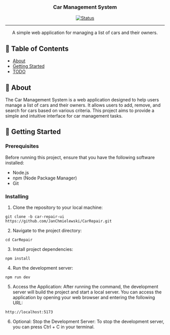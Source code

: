 <h3 align="center">Car Management System</h3>

<div align="center">

  [![Status](https://img.shields.io/badge/status-active-success.svg)]() 


</div>

---

<p align="center">
A simple web application for managing a list of cars and their owners.
    <br> 
</p>

## 📝 Table of Contents
- [About](#about)
- [Getting Started](#getting_started)
- [TODO](../TODO.md)

## 🧐 About <a name = "about"></a>
The Car Management System is a web application designed to help users manage a list of cars and their owners. It allows users to add, remove, and search for cars based on various criteria. This project aims to provide a simple and intuitive interface for car management tasks.

## 🏁 Getting Started <a name = "getting_started"></a>

### Prerequisites
Before running this project, ensure that you have the following software installed:
- Node.js
- npm (Node Package Manager)
- Git

### Installing
1. Clone the repository to your local machine:
````
git clone -b car-repair-ui https://github.com/JanChmielewski/CarRepair.git
````
2. Navigate to the project directory: 
````
cd CarRepair
````
3. Install project dependencies:
````
npm install
````
4. Run the development server:
````
npm run dev
````
5. Access the Application:
After running the command, the development server will build the project and start a local server. You can access the application by opening your web browser and entering the following URL:
````
http://localhost:5173
````
6. Optional: Stop the Development Server:
To stop the development server, you can press Ctrl + C in your terminal.

